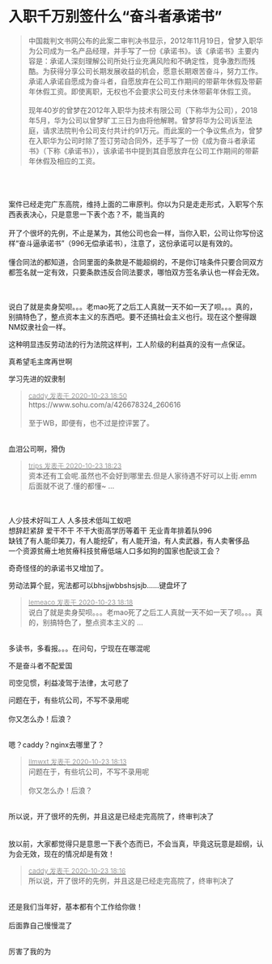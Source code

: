 # 入职千万别签什么“奋斗者承诺书”


<div class="quote"><blockquote>中国裁判文书网公布的此案二审判决书显示，2012年11月19日，曾梦入职华为公司成为一名产品经理，并手写了一份《承诺书》。该《承诺书》主要内容是：承诺人深刻理解公司所处行业充满风险和不确定性，竞争激烈而残酷。为获得分享公司长期发展收益的机会，愿意长期艰苦奋斗，努力工作。承诺人承诺自愿成为奋斗者，自愿放弃在公司工作期间的带薪年休假及带薪年休假工资。即使离职，无权也不会要求公司支付未休带薪年休假工资。<br />
<br />
现年40岁的曾梦在2012年入职华为技术有限公司（下称华为公司），2018年5月，华为公司以曾梦旷工三日为由将他解聘。曾梦将华为公司诉至法庭，请求法院判令公司支付共计约91万元。而此案的一个争议焦点为，曾梦在入职华为公司时除了签订劳动合同外，还手写了一份《成为奋斗者承诺书》（下称《承诺书》），该承诺书中提到其自愿放弃在公司工作期间的带薪年休假及相应的工资。</blockquote></div><br />
<br />
<br />
案件已经走完广东高院，维持上面的二审原判。你以为只是走走形式，入职写个东西表表决心，只是意思一下表个态？不，能当真的<br />
<br />
开了个很坏的先例，不止是某为，其他公司也会一样，当你入职，公司让你写份这样“奋斗逼承诺书”（996无偿承诺书），注意了，这份承诺可以是有效的。<br />
<br />
懂合同法的都知道，合同里面的条款是不能超纲的，不是你订啥条件只要合同双方都签名就一定有效，只要条款违反合同法要求，哪怕双方签名承认也一样会无效。<br />
<br />
<img id="aimg_bHPea" onclick="zoom(this, this.src, 0, 0, 0)" class="zoom" src="https://i.loli.net/2020/10/23/OAK3kVFGDHSxhQ2.png" onmouseover="img_onmouseoverfunc(this)" onload="thumbImg(this)" border="0" alt="" /><br />
<br />


说白了就是卖身契呗。。。老mao死了之后工人真就一天不如一天了呗。。。真的，别搞特色了，整点资本主义的东西吧。要不还搞社会主义也行。现在这个整得跟NM奴隶社会一样。<br />


这种明显违反劳动法的行为法院这样判，工人阶级的利益真的没有一点保证。

真希望毛主席再世啊

学习先进的奴隶制

<div class="quote"><blockquote><font size="2"><a href="https://www.hostloc.com/forum.php?mod=redirect&amp;goto=findpost&amp;pid=9342548&amp;ptid=757700" target="_blank"><font color="#999999">caddy 发表于 2020-10-23 18:50</font></a></font><br />
https://www.sohu.com/a/426678324_260616<br />
<br />
至于WB，即便有，也不过是控评罢了。</blockquote></div><br />
血泪公司啊，猾伪

<div class="quote"><blockquote><font size="2"><a href="https://www.hostloc.com/forum.php?mod=redirect&amp;goto=findpost&amp;pid=9342426&amp;ptid=757700" target="_blank"><font color="#999999">trips 发表于 2020-10-23 18:23</font></a></font><br />
资本还有工会呢.虽然也不会好到哪里去.但是人家待遇不好可以上街.emm后面就不说了.懂的都懂~ ...</blockquote></div><br />
<br />
人少技术好叫工人 人多技术低叫工蚁吧<br />
想辞赶紧辞 爱干不干 不干大街高学历等着干 无业青年排着队996<br />
缺钱了有人能印美刀，有人能挖矿，有人能开油，有人卖武器，有人卖奢侈品<br />
一个资源贫瘠土地贫瘠科技贫瘠低端人口多如狗的国家也配谈工会？<br />


奇奇怪怪的的承诺书又增加了。

劳动法算个屁，宪法都可以bhsjjwbbshsjsjb……键盘坏了

<div class="quote"><blockquote><font size="2"><a href="https://www.hostloc.com/forum.php?mod=redirect&amp;goto=findpost&amp;pid=9342395&amp;ptid=757700" target="_blank"><font color="#999999">lemeaco 发表于 2020-10-23 18:18</font></a></font><br />
说白了就是卖身契呗。。。老mao死了之后工人真就一天不如一天了呗。。。真的，别搞特色了，整点资本主义的 ...</blockquote></div><br />
多读书，多看报。。。在问句，宁现在在哪混呢

不是奋斗者不配爱国<img src="static/image/smiley/default/lol.gif" smilieid="12" border="0" alt="" />

司空见惯，利益凌驾于法律，太可悲了

问题在于，有些坑公司，不写不录用呢<br />
<br />
你又怎么办！后浪？<br />
<br />
<img src="static/image/smiley/default/lol.gif" smilieid="12" border="0" alt="" /><img src="static/image/smiley/default/lol.gif" smilieid="12" border="0" alt="" /><img src="static/image/smiley/default/lol.gif" smilieid="12" border="0" alt="" />

嗯？caddy？nginx去哪里了？<img id="aimg_Sr1jw" onclick="zoom(this, this.src, 0, 0, 0)" class="zoom" src="https://cdn.jsdelivr.net/gh/hishis/forum-master/public/images/patch.gif" onmouseover="img_onmouseoverfunc(this)" onload="thumbImg(this)" border="0" alt="" />

<div class="quote"><blockquote><font size="2"><a href="https://www.hostloc.com/forum.php?mod=redirect&amp;goto=findpost&amp;pid=9342359&amp;ptid=757700" target="_blank"><font color="#999999">llmwxt 发表于 2020-10-23 18:13</font></a></font><br />
问题在于，有些坑公司，不写不录用呢<br />
<br />
你又怎么办！后浪？</blockquote></div><br />
所以说，开了很坏的先例，并且这是已经走完高院了，终审判决了<br />
<br />
<br />
放以前，大家都觉得只是意思一下表个态而已，不会当真，毕竟这玩意是超纲，认为会无效，现在的情况却是有效！

<div class="quote"><blockquote><font size="2"><a href="https://www.hostloc.com/forum.php?mod=redirect&amp;goto=findpost&amp;pid=9342389&amp;ptid=757700" target="_blank"><font color="#999999">caddy 发表于 2020-10-23 18:16</font></a></font><br />
所以说，开了很坏的先例，并且这是已经走完高院了，终审判决了</blockquote></div><br />
还是我们当年好，基本都有个工作给你做！<br />
<br />
后面靠自己慢慢混了<br />
<br />
<img src="static/image/smiley/default/lol.gif" smilieid="12" border="0" alt="" />

厉害了我的为
